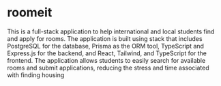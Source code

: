 # roomeit
This is a full-stack application to help international and local students find and apply for rooms.
The application is built using stack that includes PostgreSQL for the database, Prisma as the ORM tool, 
TypeScript and Express.js for the backend, and React, Tailwind, and TypeScript for the frontend. 
The application allows students to easily search for available rooms and submit applications, reducing the stress and time associated with finding housing
